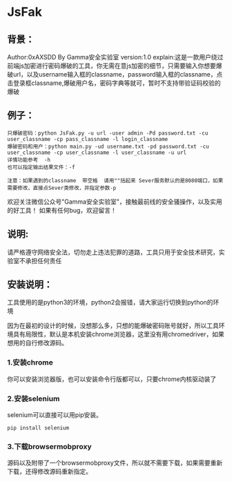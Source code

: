 # JsFak

## 背景：

 Author:0xAXSDD By Gamma安全实验室
 version:1.0
 explain:这是一款用户绕过前端js加密进行密码爆破的工具，你无需在意js加密的细节，只需要输入你想要爆破url，以及username输入框的classname，password输入框的classname，点击登录框classname,爆破用户名，密码字典等就可，暂时不支持带验证码校验的爆破
 ## 例子：
    只爆破密码：python JsFak.py -u url -user admin -Pd password.txt -cu user_classname -cp pass_classname -l login_classname
    爆破密码和用户：python main.py -ud username.txt -pd password.txt -cu user_classname -cp user_classname -l user_classname -u url
    详情功能参考  -h
    也可以指定输出结果文件：-f

    注意：如果遇到的classname  带空格  请用""括起来 Sever服务默认的是8080端口，如果需要修改，直接点Sever类修改，并指定参数-p


欢迎关注微信公众号"Gamma安全实验室"，接触最前线的安全骚操作，以及实用的好工具！
如果有任何bug，欢迎留言！

## 说明:
请严格遵守网络安全法，切勿走上违法犯罪的道路，工具只用于安全技术研究，实验室不承担任何责任

## 安装说明：

工具使用的是python3的环境，python2会报错，请大家运行切换到python的环境

因为在最初的设计的时候，没想那么多，只想的能爆破密码账号就好，所以工具环境具有局限性，默认是本机安装chrome浏览器，这里没有用chromedriver，如果想用的自行修改源码。

### 1.安装chrome

你可以安装浏览器版，也可以安装命令行版都可以，只要chrome内核驱动装了

### 2.安装selenium

selenium可以直接可以用pip安装。

```
pip install selenium
```

### 3.下载browsermobproxy

源码以及附带了一个browsermobproxy文件，所以就不需要下载，如果需要重新下载，还得修改源码重新指定。
